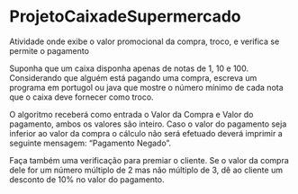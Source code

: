 # ProjetoCaixadeSupermercado
Atividade onde exibe o valor promocional da compra, troco, e verifica se permite o pagamento

Suponha que um caixa disponha apenas de notas de 1, 10 e 100. Considerando que alguém está pagando uma compra, escreva um programa em portugol ou java que mostre o número mínimo de cada nota que o caixa deve fornecer como troco. 

O algoritmo receberá como entrada o Valor da Compra e Valor do pagamento, ambos os valores são inteiro. Caso o valor do pagamento seja inferior ao valor da compra o cálculo não será efetuado deverá imprimir a seguinte mensagem: “Pagamento Negado”. 

Faça também uma verificação para premiar o cliente. Se o valor da compra dele for um número múltiplo de 2 mas não múltiplo de 3, dê ao cliente um desconto de 10% no valor do pagamento.
